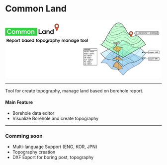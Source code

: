 # Common Land
![alt text](doc/readme/mainpage.png)

---

Tool for create topography, manage land based on borehole report.

#### Main Feature
- Borehole data editor
- Visualize Borehole and create topography

---

### Comming soon
- Multi-language Support (ENG, KOR, JPN)
- Topography creation
- DXF Export for boring post, topography